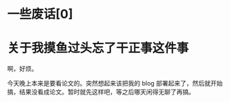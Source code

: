 # 一些废话[0]

# 关于我摸鱼过头忘了干正事这件事

啊，好烦。

今天晚上本来是要看论文的。突然想起来该把我的 blog 部署起来了，然后就开始搞，结果没看成论文。暂时就先这样吧，等之后哪天闲得无聊了再搞。

